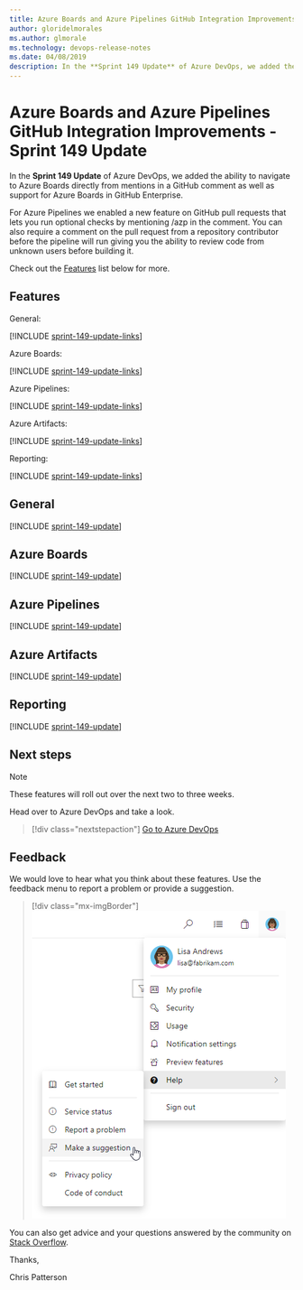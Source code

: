 ```yaml
---
title: Azure Boards and Azure Pipelines GitHub Integration Improvements - Sprint 149 Update
author: gloridelmorales
ms.author: glmorale
ms.technology: devops-release-notes
ms.date: 04/08/2019
description: In the **Sprint 149 Update** of Azure DevOps, we added the ability to navigate to Azure Boards directly from mentions in a GitHub comment as well as adding support for Azure Boards within GitHub Enterprise. 
---
```


# Azure Boards and Azure Pipelines GitHub Integration Improvements - Sprint 149 Update

In the **Sprint 149 Update** of Azure DevOps, we added the ability to navigate to Azure Boards directly from mentions in a GitHub comment as well as support for Azure Boards in GitHub Enterprise.  

For Azure Pipelines we enabled a new feature on GitHub pull requests that lets you run optional checks by mentioning /azp in the comment.  You can also require a comment on the pull request from a repository contributor before the pipeline will run giving you the ability to review code from unknown users before building it.

Check out the [Features](#features) list below for more.

## Features

General:

[!INCLUDE [sprint-149-update-links](includes/general/sprint-149-update-links.md)]

Azure Boards:

[!INCLUDE [sprint-149-update-links](includes/boards/sprint-149-update-links.md)]

Azure Pipelines:

[!INCLUDE [sprint-149-update-links](includes/pipelines/sprint-149-update-links.md)]

Azure Artifacts:

[!INCLUDE [sprint-149-update-links](includes/artifacts/sprint-149-update-links.md)]

Reporting:

[!INCLUDE [sprint-149-update-links](includes/reporting/sprint-149-update-links.md)]

## General

[!INCLUDE [sprint-149-update](includes/general/sprint-149-update.md)]

## Azure Boards

[!INCLUDE [sprint-149-update](includes/boards/sprint-149-update.md)]

## Azure Pipelines

[!INCLUDE [sprint-149-update](includes/pipelines/sprint-149-update.md)]

## Azure Artifacts

[!INCLUDE [sprint-149-update](includes/artifacts/sprint-149-update.md)]

## Reporting

[!INCLUDE [sprint-149-update](includes/reporting/sprint-149-update.md)]

## Next steps

> [!NOTE]
> These features will roll out over the next two to three weeks.

Head over to Azure DevOps and take a look.

> [!div class="nextstepaction"]
> [Go to Azure DevOps](https://go.microsoft.com/fwlink/?LinkId=307137&campaign=o~msft~docs~product-vsts~release-notes)

## Feedback

We would love to hear what you think about these features. Use the feedback menu to report a problem or provide a suggestion.

> [!div class="mx-imgBorder"]
> ![Make a suggestion](../media/help-make-a-suggestion.png)

You can also get advice and your questions answered by the community on [Stack Overflow](https://stackoverflow.com/questions/tagged/azure-devops).

Thanks,

Chris Patterson
